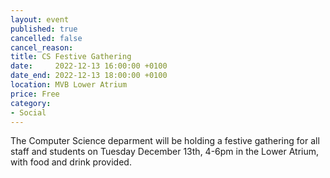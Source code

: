 ```yaml
---
layout: event
published: true
cancelled: false
cancel_reason:
title: CS Festive Gathering
date:     2022-12-13 16:00:00 +0100
date_end: 2022-12-13 18:00:00 +0100
location: MVB Lower Atrium
price: Free
category:
- Social
---
```


The Computer Science deparment will be holding a festive gathering for all staff and students on Tuesday December 13th, 4-6pm in the Lower Atrium, with food and drink provided.